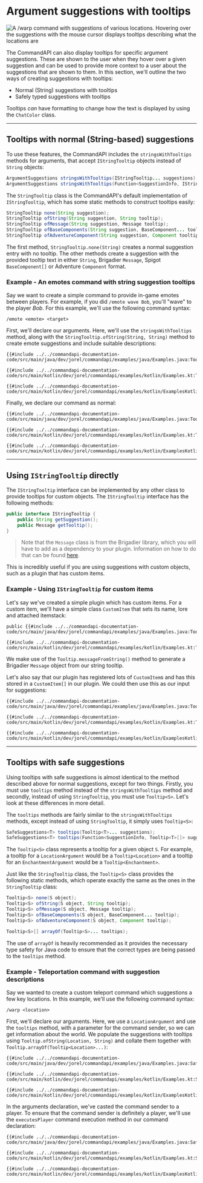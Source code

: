 # Argument suggestions with tooltips

![A /warp command with suggestions of various locations. Hovering over the suggestions with the mouse cursor displays tooltips describing what the locations are](./images/warps.gif)

The CommandAPI can also display tooltips for specific argument suggestions. These are shown to the user when they hover over a given suggestion and can be used to provide more context to a user about the suggestions that are shown to them. In this section, we'll outline the two ways of creating suggestions with tooltips:

- Normal (String) suggestions with tooltips
- Safely typed suggestions with tooltips

Tooltips _can_ have formatting to change how the text is displayed by using the `ChatColor` class.

-----

## Tooltips with normal (String-based) suggestions

To use these features, the CommandAPI includes the `stringsWithTooltips` methods for arguments, that accept `IStringTooltip` objects instead of `String` objects:

```java
ArgumentSuggestions stringsWithTooltips(IStringTooltip... suggestions);
ArgumentSuggestions stringsWithTooltips(Function<SuggestionInfo, IStringTooltip[]> suggestions);
```

The `StringTooltip` class is the CommandAPI's default implementation of `IStringTooltip`, which has some static methods to construct tooltips easily:

```java
StringTooltip none(String suggestion);
StringTooltip ofString(String suggestion, String tooltip);
StringTooltip ofMessage(String suggestion, Message tooltip);
StringTooltip ofBaseComponents(String suggestion, BaseComponent... tooltip);
StringTooltip ofAdventureComponent(String suggestion, Component tooltip);
```

The first method, `StringTooltip.none(String)` creates a normal suggestion entry with no tooltip. The other methods create a suggestion with the provided tooltip text in either `String`, Brigadier `Message`, Spigot `BaseComponent[]` or Adventure `Component` format.

<div class="example">

### Example - An emotes command with string suggestion tooltips

Say we want to create a simple command to provide in-game emotes between players. For example, if you did `/emote wave Bob`, you'll "wave" to the player _Bob_. For this example, we'll use the following command syntax:

```mccmd
/emote <emote> <target>
```

First, we'll declare our arguments. Here, we'll use the `stringsWithTooltips` method, along with the `StringTooltip.ofString(String, String)` method to create emote suggestions and include suitable descriptions:

<div class="multi-pre">

```java,Java
{{#include ../../commandapi-documentation-code/src/main/java/dev/jorel/commandapi/examples/java/Examples.java:Tooltips1}}
```

```kotlin,Kotlin
{{#include ../../commandapi-documentation-code/src/main/kotlin/dev/jorel/commandapi/examples/kotlin/Examples.kt:Tooltips1}}
```

```kotlin,Kotlin_DSL
{{#include ../../commandapi-documentation-code/src/main/kotlin/dev/jorel/commandapi/examples/kotlin/ExamplesKotlinDSL.kt:Tooltips1}}
```

</div>

Finally, we declare our command as normal:

<div class="multi-pre">

```java,Java
{{#include ../../commandapi-documentation-code/src/main/java/dev/jorel/commandapi/examples/java/Examples.java:Tooltips2}}
```

```kotlin,Kotlin
{{#include ../../commandapi-documentation-code/src/main/kotlin/dev/jorel/commandapi/examples/kotlin/Examples.kt:Tooltips2}}
```

```kotlin,Kotlin_DSL
{{#include ../../commandapi-documentation-code/src/main/kotlin/dev/jorel/commandapi/examples/kotlin/ExamplesKotlinDSL.kt:Tooltips2}}
```

</div>

</div>

-----

## Using `IStringTooltip` directly

The `IStringTooltip` interface can be implemented by any other class to provide tooltips for custom objects. The `IStringTooltip` interface has the following methods:

```java
public interface IStringTooltip {
    public String getSuggestion();
    public Message getTooltip();
}
```

> Note that the `Message` class is from the Brigadier library, which you will have to add as a dependency to your plugin. Information on how to do that can be found [here](https://github.com/Mojang/brigadier#installation).

This is incredibly useful if you are using suggestions with custom objects, such as a plugin that has custom items.

<div class="example">

### Example - Using `IStringTooltip` for custom items

Let's say we've created a simple plugin which has custom items. For a custom item, we'll have a simple class `CustomItem` that sets its name, lore and attached itemstack:

<div class="multi-pre">

```java,Java
public {{#include ../../commandapi-documentation-code/src/main/java/dev/jorel/commandapi/examples/java/Examples.java:Tooltips3}}
```

```kotlin,Kotlin
{{#include ../../commandapi-documentation-code/src/main/kotlin/dev/jorel/commandapi/examples/kotlin/Examples.kt:Tooltips3}}
```

</div>

We make use of the `Tooltip.messageFromString()` method to generate a Brigadier `Message` object from our string tooltip.

Let's also say that our plugin has registered lots of `CustomItem`s and has this stored in a `CustomItem[]` in our plugin. We could then use this as our input for suggestions:

<div class="multi-pre">

```java,Java
{{#include ../../commandapi-documentation-code/src/main/java/dev/jorel/commandapi/examples/java/Examples.java:Tooltips4}}
```

```kotlin,Kotlin
{{#include ../../commandapi-documentation-code/src/main/kotlin/dev/jorel/commandapi/examples/kotlin/Examples.kt:Tooltips4}}
```

```kotlin,Kotlin_DSL
{{#include ../../commandapi-documentation-code/src/main/kotlin/dev/jorel/commandapi/examples/kotlin/ExamplesKotlinDSL.kt:Tooltips4}}
```

</div>

</div>

-----

## Tooltips with safe suggestions

Using tooltips with safe suggestions is almost identical to the method described above for normal suggestions, except for two things. Firstly, you must use `tooltips` method instead of the `stringsWithTooltips` method and secondly, instead of using `StringTooltip`, you must use `Tooltip<S>`. Let's look at these differences in more detail.

The `tooltips` methods are fairly similar to the `stringsWithTooltips` methods, except instead of using `StringTooltip`, it simply uses `Tooltip<S>`:

```java
SafeSuggestions<T> tooltips(Tooltip<T>... suggestions);
SafeSuggestions<T> tooltips(Function<SuggestionInfo, Tooltip<T>[]> suggestions);
```

The `Tooltip<S>` class represents a tooltip for a given object `S`. For example, a tooltip for a `LocationArgument` would be a `Tooltip<Location>` and a tooltip for an `EnchantmentArgument` would be a `Tooltip<Enchantment>`.

Just like the `StringTooltip` class, the `Tooltip<S>` class provides the following static methods, which operate exactly the same as the ones in the `StringTooltip` class:

```java
Tooltip<S> none(S object);
Tooltip<S> ofString(S object, String tooltip);
Tooltip<S> ofMessage(S object, Message tooltip);
Tooltip<S> ofBaseComponents(S object, BaseComponent... tooltip);
Tooltip<S> ofAdventureComponent(S object, Component tooltip);

Tooltip<S>[] arrayOf(Tooltip<S>... tooltips);
```

The use of `arrayOf` is heavily recommended as it provides the necessary type safety for Java code to ensure that the correct types are being passed to the `tooltips` method.

<div class="example">

### Example - Teleportation command with suggestion descriptions

Say we wanted to create a custom teleport command which suggestions a few key locations. In this example, we'll use the following command syntax:

```mccmd
/warp <location>
```

First, we'll declare our arguments. Here, we use a `LocationArgument` and use the `tooltips` method, with a parameter for the command sender, so we can get information about the world. We populate the suggestions with tooltips using `Tooltip.ofString(Location, String)` and collate them together with `Tooltip.arrayOf(Tooltip<Location>...)`:

<div class="multi-pre">

```java,Java
{{#include ../../commandapi-documentation-code/src/main/java/dev/jorel/commandapi/examples/java/Examples.java:SafeTooltips}}
```

```kotlin,Kotlin
{{#include ../../commandapi-documentation-code/src/main/kotlin/dev/jorel/commandapi/examples/kotlin/Examples.kt:SafeTooltips}}
```

```kotlin,Kotlin_DSL
{{#include ../../commandapi-documentation-code/src/main/kotlin/dev/jorel/commandapi/examples/kotlin/ExamplesKotlinDSL.kt:SafeTooltips}}
```

</div>

In the arguments declaration, we've casted the command sender to a player. To ensure that the command sender is definitely a player, we'll use the `executesPlayer` command execution method in our command declaration:

<div class="multi-pre">

```java,Java
{{#include ../../commandapi-documentation-code/src/main/java/dev/jorel/commandapi/examples/java/Examples.java:SafeTooltips2}}
```

```kotlin,Kotlin
{{#include ../../commandapi-documentation-code/src/main/kotlin/dev/jorel/commandapi/examples/kotlin/Examples.kt:SafeTooltips2}}
```

```kotlin,Kotlin_DSL
{{#include ../../commandapi-documentation-code/src/main/kotlin/dev/jorel/commandapi/examples/kotlin/ExamplesKotlinDSL.kt:SafeTooltips2}}
```

</div>

</div>
